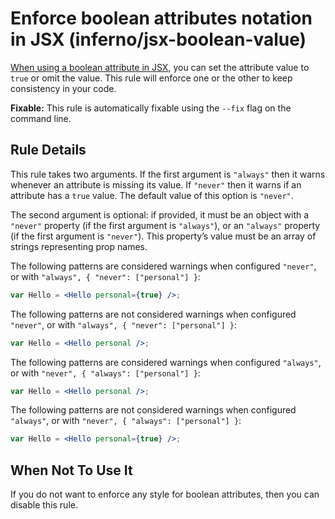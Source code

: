 # Enforce boolean attributes notation in JSX (inferno/jsx-boolean-value)

[When using a boolean attribute in JSX](https://facebook.github.io/inferno/docs/jsx-in-depth.html#boolean-attributes), you can set the attribute value to `true` or omit the value. This rule will enforce one or the other to keep consistency in your code.

**Fixable:** This rule is automatically fixable using the `--fix` flag on the command line.

## Rule Details

This rule takes two arguments. If the first argument is `"always"` then it warns whenever an attribute is missing its value. If `"never"` then it warns if an attribute has a `true` value. The default value of this option is `"never"`.

The second argument is optional: if provided, it must be an object with a `"never"` property (if the first argument is `"always"`), or an `"always"` property (if the first argument is `"never"`). This property’s value must be an array of strings representing prop names.

The following patterns are considered warnings when configured `"never"`, or with `"always", { "never": ["personal"] }`:

```jsx
var Hello = <Hello personal={true} />;
```

The following patterns are not considered warnings when configured `"never"`, or with `"always", { "never": ["personal"] }`:

```jsx
var Hello = <Hello personal />;
```

The following patterns are considered warnings when configured `"always"`, or with `"never", { "always": ["personal"] }`:

```jsx
var Hello = <Hello personal />;
```

The following patterns are not considered warnings when configured `"always"`, or with `"never", { "always": ["personal"] }`:

```jsx
var Hello = <Hello personal={true} />;
```

## When Not To Use It

If you do not want to enforce any style for boolean attributes, then you can disable this rule.
